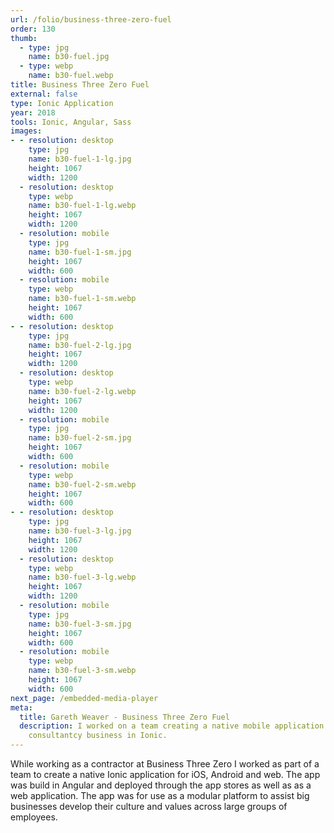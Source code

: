 ```yaml
---
url: /folio/business-three-zero-fuel
order: 130
thumb:
  - type: jpg
    name: b30-fuel.jpg
  - type: webp
    name: b30-fuel.webp
title: Business Three Zero Fuel
external: false
type: Ionic Application
year: 2018
tools: Ionic, Angular, Sass
images:
- - resolution: desktop
    type: jpg
    name: b30-fuel-1-lg.jpg
    height: 1067
    width: 1200
  - resolution: desktop
    type: webp
    name: b30-fuel-1-lg.webp
    height: 1067
    width: 1200
  - resolution: mobile
    type: jpg
    name: b30-fuel-1-sm.jpg
    height: 1067
    width: 600
  - resolution: mobile
    type: webp
    name: b30-fuel-1-sm.webp
    height: 1067
    width: 600
- - resolution: desktop
    type: jpg
    name: b30-fuel-2-lg.jpg
    height: 1067
    width: 1200
  - resolution: desktop
    type: webp
    name: b30-fuel-2-lg.webp
    height: 1067
    width: 1200
  - resolution: mobile
    type: jpg
    name: b30-fuel-2-sm.jpg
    height: 1067
    width: 600
  - resolution: mobile
    type: webp
    name: b30-fuel-2-sm.webp
    height: 1067
    width: 600
- - resolution: desktop
    type: jpg
    name: b30-fuel-3-lg.jpg
    height: 1067
    width: 1200
  - resolution: desktop
    type: webp
    name: b30-fuel-3-lg.webp
    height: 1067
    width: 1200
  - resolution: mobile
    type: jpg
    name: b30-fuel-3-sm.jpg
    height: 1067
    width: 600
  - resolution: mobile
    type: webp
    name: b30-fuel-3-sm.webp
    height: 1067
    width: 600
next_page: /embedded-media-player
meta:
  title: Gareth Weaver - Business Three Zero Fuel
  description: I worked on a team creating a native mobile application for a
    consultantcy business in Ionic.
---
```

While working as a contractor at Business Three Zero I worked as part of a team
to create a native Ionic application for iOS, Android and web. The app was build
in Angular and deployed through the app stores as well as as a web application.
The app was for use as a modular platform to assist big businesses develop
their culture and values across large groups of employees.

